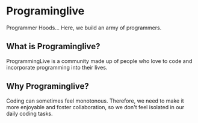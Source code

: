 # Programinglive

Programmer Hoods... Here, we build an army of programmers.

## What is Programinglive?

ProgrammingLive is a community made up of people who love to code and incorporate programming into their lives.

## Why Programinglive?

Coding can sometimes feel monotonous. Therefore, we need to make it more enjoyable and foster collaboration, so we don't feel isolated in our daily coding tasks.
